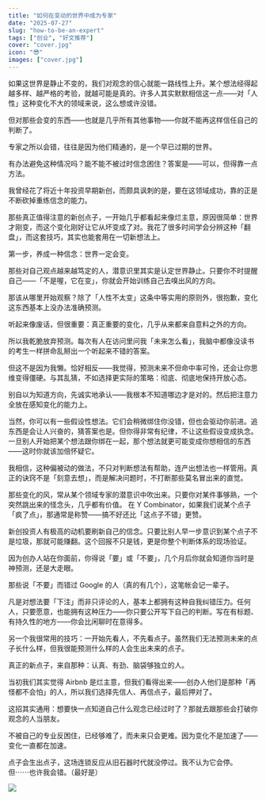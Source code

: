 ```yaml
---
title: "如何在变动的世界中成为专家"
date: "2025-07-27"
slug: "how-to-be-an-expert"
tags: ["创业", "好文推荐"]
cover: "cover.jpg"
icon: "😎"
images: ["cover.jpg"]
---
```

如果这世界是静止不变的，我们对观念的信心就能一路线性上升。某个想法经得起越多样、越严格的考验，就越可能是真的。许多人其实默默相信这一点——对「人性」这种变化不大的领域来说，这么想或许没错。



但对那些会变的东西——也就是几乎所有其他事物——你就不能再这样信任自己的判断了。



专家之所以会错，往往是因为他们精通的，是一个早已过期的世界。



有办法避免这种情况吗？能不能不被过时信念困住？答案是——可以，但得靠一点方法。



我曾经花了将近十年投资早期新创，而颇具讽刺的是，要在这领域成功，靠的正是不断砍掉重练信念的能力。



那些真正值得注意的新创点子，一开始几乎都看起来像烂主意，原因很简单：世界才刚变，而这个变化刚好让它从坏变成了对。我花了很多时间学会分辨这种「翻盘」，而这套技巧，其实也能套用在一切新想法上。



第一步，养成一种信念：世界一定会变。



那些对自己观点越来越笃定的人，潜意识里其实是认定世界静止。只要你不时提醒自己——「不是喔，它在变」，你就会开始训练自己去嗅出风的方向。



那该从哪里开始观察？除了「人性不太变」这条中等实用的原则外，很抱歉，变化这东西基本上没办法准确预测。



听起来像废话，但很重要：真正重要的变化，几乎从来都来自意料之外的方向。



所以我乾脆放弃预测。每次有人在访问里问我「未来怎么看」，我脑中都像没读书的考生一样拼命乱掰出一个听起来不错的答案。



但这不是因为我懒。恰好相反——我觉得，预测未来不但命中率可怜，还会让你思维变得僵硬。与其乱猜，不如选择更实际的策略：彻底、彻底地保持开放心态。



别自以为知道方向，先诚实地承认——我根本不知道哪边才是对的。然后把注意力全放在感知变化的能力上。



当然，你可以有一些假设性想法。它们会稍微绑住你没错，但也会驱动你前进。追东西是会让人兴奋的，猜答案也是。但你得非常有纪律，不让这些假设变成执念。
一旦别人开始把某个想法跟你绑在一起，那个想法就更可能变成你想相信的东西——这时你就该加倍怀疑它。



我相信，这种偏被动的做法，不只对判断想法有帮助，连产出想法也一样管用。真正的诀窍不是「刻意去想」，而是解决问题时，不打断那些莫名冒出来的直觉。



那些变化的风，常从某个领域专家的潜意识中吹出来。只要你对某件事够熟，一个突然跳出来的怪念头，几乎都有价值。
在 Y Combinator，如果我们说某个点子「疯了点」，那通常是称赞——搞不好还比「这点子不错」更赞。



新创投资人有极高的动机要刷新自己的信念。只要比别人早一步意识到某个点子不是垃圾，那就可能赚翻。这个回报不只是钱，更是你整个判断体系的现场验证。



因为创办人站在你面前，你得说「要」或「不要」，几个月后你就会知道你当时是神预测，还是大走眼。



那些说「不要」而错过 Google 的人（真的有几个），这笔帐会记一辈子。



凡是对想法要「下注」而非只评论的人，基本上都拥有这种自我纠错压力。任何人，只要愿意，也能拥有这种压力——你只要公开写下自己的判断。写在有标题、有持久性的地方——你会比闲聊时在意得多。



另一个我很常用的技巧：一开始先看人，不先看点子。虽然我们无法预测未来的点子长什么样，但我很能预测什么样的人会生出未来的点子。



真正的新点子，来自那种：认真、有劲、脑袋够独立的人。



当初我们其实觉得 Airbnb 是烂主意，但我们看得出来——创办人他们是那种「再怪都不会怕」的人，所以我们选择先信人、再信点子，最后押对了。



这招其实通用：想要快一点知道自己什么观念已经过时了？那就去跟那些会打破你观念的人当朋友。



不被自己的专业反困住，已经够难了，而未来只会更难。因为变化不是加速了——变化一直都在加速。



点子会生出点子，这场连锁反应从旧石器时代就没停过。我不认为它会停。
但⋯⋯也许我会错。（最好是）




![](https://prod-files-secure.s3.us-west-2.amazonaws.com/112d0858-5090-4d34-a606-b75eb8d65fd2/46476355-9cf3-4e99-9b7a-3531bc426380/1000202064.png?X-Amz-Algorithm=AWS4-HMAC-SHA256&X-Amz-Content-Sha256=UNSIGNED-PAYLOAD&X-Amz-Credential=ASIAZI2LB46672TSGR4S%2F20251025%2Fus-west-2%2Fs3%2Faws4_request&X-Amz-Date=20251025T192524Z&X-Amz-Expires=3600&X-Amz-Security-Token=IQoJb3JpZ2luX2VjEMH%2F%2F%2F%2F%2F%2F%2F%2F%2F%2FwEaCXVzLXdlc3QtMiJHMEUCIQCSww5HYACNEHEMLe4xTR2A7Bp3QCS3xp%2BE1jLASOC6uAIgWuaBSOc2sLwn%2FbxfxgZBuotWIYv1j2qBuWeCDTkt19wq%2FwMIeRAAGgw2Mzc0MjMxODM4MDUiDNZPUQCmG46vcBVpfCrcAxwuF2F5Y5aPMxinQKZ3uFO8WpdyeUWq1%2FuhJDIGPmV52cl%2FUXYGNMO39Si7sGIZjaKbIbg%2F9Z2cSUxoi7ELwPUhYHbr%2FDoFQZPMkxf6L4%2Bo5uBUrSmOT%2BXTpvb%2FidhjQuIV187C7I%2Biit88qORwdTIZzA5U%2Fh3bU4p%2F%2FKUlTJVDxMfNE6c2UpW8L%2Ft6fCk7%2BbvxugnU22A%2F4m1m0rIsIWPHlpxJ528gOUYDVVHwfGPwlfVMCyFsMNiwobRoUIw7mJstCRSZWPyQFL5%2FCDDtY8xA%2B9jaC%2BwXDha5eHzSV7zGikqy3%2BizzZaQdbLP4JOKbcTbIe2E65fPSJhvRoauyz16e726fG4sKwpb9XH1FFVhsVL9fRInzascfBzT9gQwKK5vqx9IRsntqrf9efgaW3fsbNqJZL9omQjvavMykUKXVkq7ilplyz%2BRl0%2FRLvmDeUx1%2FyYSsFYTLdMbSDzPAgSCRS5pVF4kajM6naBU%2F%2BIrbnvbJ%2BhWbQ88QZvWc2MDx2eAqpzhkUOD%2BOiDQs2A5X4qvY%2B6jOk0jM%2FLQM3QGxaWxUkqeavaxgUkfNTo9q%2FONe7hjJtJigQBpgBvYUjupbb%2BC7YRwJJ1UrMEKVfvBjFk0zakfryWdfZcld4FMPvx88cGOqUBRWoN1A29AAo9VoYMcA4cCP9Ij6rdAsvN%2BgRAO4MMdDeS3WXJ%2BPxzoLuLLpUE6T5Mo4AZ1y4zmzZTyoTF6eZxefgq%2BOak2bnHvC%2BCoLG1tvKgv2%2BIMjRWtqv2wyXRJbBL7PDIl44K7Dn6RYahgbGWSfcd6T0%2FP6u0ep7kV1wMVbigZfi2TB372n2v%2B4G7yJJgrp17iA4WZzTdtmnJJV8F8nBIu1YZ&X-Amz-Signature=e460228865d1dce6009b1a8524bf0fcccc2bad7095ae0bb1612dd3ff64b42943&X-Amz-SignedHeaders=host&x-amz-checksum-mode=ENABLED&x-id=GetObject)

